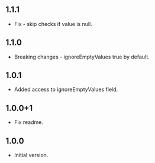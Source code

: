## 1.1.1
* Fix - skip checks if value is null.
## 1.1.0
* Breaking changes - ignoreEmptyValues true by default.
## 1.0.1
* Added access to ignoreEmptyValues field.
## 1.0.0+1
* Fix readme.
## 1.0.0
* Initial version.
